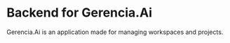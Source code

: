 # Backend for Gerencia.Ai 
Gerencia.Ai is an application made for managing workspaces and projects.
